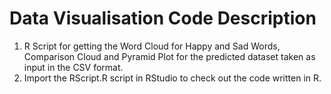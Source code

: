 # Data Visualisation Code Description
1. R Script for getting the Word Cloud for Happy and Sad Words, Comparison Cloud and Pyramid Plot for the predicted dataset taken as input in the CSV format.
2. Import the RScript.R script in RStudio to check out the code written in R.  
